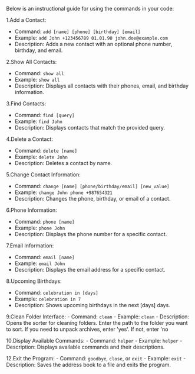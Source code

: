 Below is an instructional guide for using the commands in your code:

1.Add a Contact:
   - Command: `add [name] [phone] [birthday] [email]`
   - Example: `add John +123456789 01.01.90 john.doe@example.com`
   - Description: Adds a new contact with an optional phone number, birthday, and email.

2.Show All Contacts:
   - Command: `show all`
   - Example: `show all`
   - Description: Displays all contacts with their phones, email, and birthday information.

3.Find Contacts:
   - Command: `find [query]`
   - Example: `find John`
   - Description: Displays contacts that match the provided query.

4.Delete a Contact:
   - Command: `delete [name]`
   - Example: `delete John`
   - Description: Deletes a contact by name.

5.Change Contact Information:
   - Command: `change [name] [phone/birthday/email] [new_value]`
   - Example: `change John phone +987654321`
   - Description: Changes the phone, birthday, or email of a contact.

6.Phone Information:
   - Command: `phone [name]`
   - Example: `phone John`
   - Description: Displays the phone number for a specific contact.

7.Email Information:
   - Command: `email [name]`
   - Example: `email John`
   - Description: Displays the email address for a specific contact.

8.Upcoming Birthdays:
   - Command: `celebration in [days]`
   - Example: `celebration in 7`
   - Description: Shows upcoming birthdays in the next [days] days.

9.Clean Folder Interface:
    - Command: `clean`
    - Example: `clean`
    - Description: Opens the sorter for cleaning folders. Enter the path to the folder you want to sort. If you need to unpack archives, enter 'yes'. If not, enter 'no

10.Display Available Commands:
    - Command: `helper`
    - Example: `helper`
    - Description: Displays available commands and their descriptions.

12.Exit the Program:
    - Command: `goodbye`, `close`, or `exit`
    - Example: `exit`
    - Description: Saves the address book to a file and exits the program.
